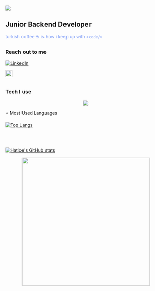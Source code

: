 




<h1 align="left">
  <a href="https://git.io/typing-svg">
    <img src="https://readme-typing-svg.herokuapp.com?color=F70C37&center=yanl%C4%B1%C5%9F&vCenter=yanl%C4%B1%C5%9F&lines=Hello!;I+am+Hatice+Zehra">
  </a>
</h1>

## Junior Backend  Developer

<font color="#829FF7">turkish coffee ☕ is how i keep up with `<code/>` </font>

### Reach out to me
  [![LinkedIn](https://icons.iconarchive.com/icons/limav/flat-gradient-social/48/Linkedin-icon.png)](https://www.linkedin.com/in/haticezehraorhan/)

<img  width="22" src="[https://unpkg.com/simple-icons@v4/icons/linkedin.svg](https://cdn3.iconfinder.com/data/icons/inficons/512/linkedin.png)" align="left" />

<br />
<br />


### Tech I use

<p align="center">
  <a href="https://skillicons.dev">
    <img src="https://skillicons.dev/icons?i=cs,dotnet,java,spring,javascript,react,html,css,bootstrap,git,mysql,postgres,&theme=light" />
  </a>
</p>


 <p style="vertical-align:top;">
<summary> ⭐  Most Used Languages</summary>
</p>

[![Top Langs](https://github-readme-stats.vercel.app/api/top-langs/?username=Haticezzehra&layout=compact&theme=midnight-purple)](https://github.com/haticezehra/github-readme-stats)

<br />
<br />

[![Hatice's GitHub stats](https://github-readme-stats.vercel.app/api?username=Haticezzehra&count_private=true&show_icons=true&theme=midnight-purple)](https://github.com/haticezehra/github-readme-stats)
  

  






[linkedin]: https://www.linkedin.com/in/hatice-zehra-orhan-021500208/

<p align="center">
<img width="400px" height="400px" src="https://camo.githubusercontent.com/eeb8cd4e855207aedb43d01748922ef4b70142c04ee953525e3933862b7da00c/68747470733a2f2f6d65646961322e67697068792e636f6d2f6d656469612f53576f536b4e36447854737a71494b4571762f67697068792e6769663f6369643d6563663035653437316b696c7477686e667239323130746e69326c366e646c773931396e776370393333676f36663969267269643d67697068792e6769662663743d67"/>
</p>
